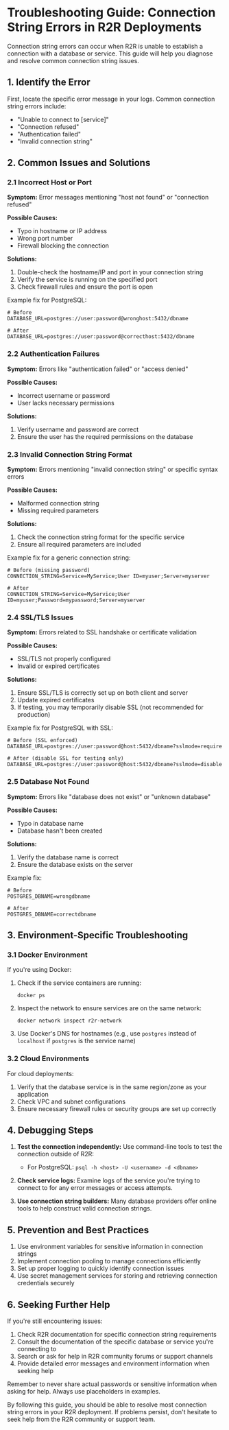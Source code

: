 # Troubleshooting Guide: Connection String Errors in R2R Deployments

Connection string errors can occur when R2R is unable to establish a connection with a database or service. This guide will help you diagnose and resolve common connection string issues.

## 1. Identify the Error

First, locate the specific error message in your logs. Common connection string errors include:

- "Unable to connect to [service]"
- "Connection refused"
- "Authentication failed"
- "Invalid connection string"

## 2. Common Issues and Solutions

### 2.1 Incorrect Host or Port

**Symptom:** Error messages mentioning "host not found" or "connection refused"

**Possible Causes:**
- Typo in hostname or IP address
- Wrong port number
- Firewall blocking the connection

**Solutions:**
1. Double-check the hostname/IP and port in your connection string
2. Verify the service is running on the specified port
3. Check firewall rules and ensure the port is open

Example fix for PostgreSQL:
```
# Before
DATABASE_URL=postgres://user:password@wronghost:5432/dbname

# After
DATABASE_URL=postgres://user:password@correcthost:5432/dbname
```

### 2.2 Authentication Failures

**Symptom:** Errors like "authentication failed" or "access denied"

**Possible Causes:**
- Incorrect username or password
- User lacks necessary permissions

**Solutions:**
1. Verify username and password are correct
2. Ensure the user has the required permissions on the database

### 2.3 Invalid Connection String Format

**Symptom:** Errors mentioning "invalid connection string" or specific syntax errors

**Possible Causes:**
- Malformed connection string
- Missing required parameters

**Solutions:**
1. Check the connection string format for the specific service
2. Ensure all required parameters are included

Example fix for a generic connection string:
```
# Before (missing password)
CONNECTION_STRING=Service=MyService;User ID=myuser;Server=myserver

# After
CONNECTION_STRING=Service=MyService;User ID=myuser;Password=mypassword;Server=myserver
```

### 2.4 SSL/TLS Issues

**Symptom:** Errors related to SSL handshake or certificate validation

**Possible Causes:**
- SSL/TLS not properly configured
- Invalid or expired certificates

**Solutions:**
1. Ensure SSL/TLS is correctly set up on both client and server
2. Update expired certificates
3. If testing, you may temporarily disable SSL (not recommended for production)

Example fix for PostgreSQL with SSL:
```
# Before (SSL enforced)
DATABASE_URL=postgres://user:password@host:5432/dbname?sslmode=require

# After (disable SSL for testing only)
DATABASE_URL=postgres://user:password@host:5432/dbname?sslmode=disable
```

### 2.5 Database Not Found

**Symptom:** Errors like "database does not exist" or "unknown database"

**Possible Causes:**
- Typo in database name
- Database hasn't been created

**Solutions:**
1. Verify the database name is correct
2. Ensure the database exists on the server

Example fix:
```
# Before
POSTGRES_DBNAME=wrongdbname

# After
POSTGRES_DBNAME=correctdbname
```

## 3. Environment-Specific Troubleshooting

### 3.1 Docker Environment

If you're using Docker:

1. Check if the service containers are running:
   ```
   docker ps
   ```
2. Inspect the network to ensure services are on the same network:
   ```
   docker network inspect r2r-network
   ```
3. Use Docker's DNS for hostnames (e.g., use `postgres` instead of `localhost` if `postgres` is the service name)

### 3.2 Cloud Environments

For cloud deployments:

1. Verify that the database service is in the same region/zone as your application
2. Check VPC and subnet configurations
3. Ensure necessary firewall rules or security groups are set up correctly

## 4. Debugging Steps

1. **Test the connection independently:**
   Use command-line tools to test the connection outside of R2R:
   - For PostgreSQL: `psql -h <host> -U <username> -d <dbname>`

2. **Check service logs:**
   Examine logs of the service you're trying to connect to for any error messages or access attempts.

3. **Use connection string builders:**
   Many database providers offer online tools to help construct valid connection strings.

## 5. Prevention and Best Practices

1. Use environment variables for sensitive information in connection strings
2. Implement connection pooling to manage connections efficiently
3. Set up proper logging to quickly identify connection issues
4. Use secret management services for storing and retrieving connection credentials securely

## 6. Seeking Further Help

If you're still encountering issues:

1. Check R2R documentation for specific connection string requirements
2. Consult the documentation of the specific database or service you're connecting to
3. Search or ask for help in R2R community forums or support channels
4. Provide detailed error messages and environment information when seeking help

Remember to never share actual passwords or sensitive information when asking for help. Always use placeholders in examples.

By following this guide, you should be able to resolve most connection string errors in your R2R deployment. If problems persist, don't hesitate to seek help from the R2R community or support team.